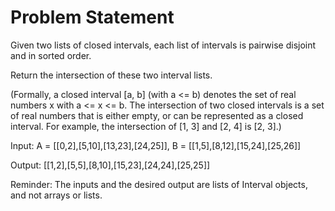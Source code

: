 # Problem Statement

Given two lists of closed intervals, each list of intervals is pairwise disjoint and in sorted order.


Return the intersection of these two interval lists.


(Formally, a closed interval [a, b] (with a <= b) denotes the set of real numbers x with a <= x <= b. 
The intersection of two closed intervals is a set of real numbers that is either empty, or can be represented as a closed interval.  For example, the intersection of [1, 3] and [2, 4] is [2, 3].)

Input: A = [[0,2],[5,10],[13,23],[24,25]], B = [[1,5],[8,12],[15,24],[25,26]]

Output: [[1,2],[5,5],[8,10],[15,23],[24,24],[25,25]]

Reminder: The inputs and the desired output are lists of Interval objects, and not arrays or lists.

